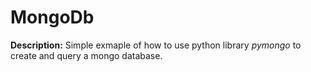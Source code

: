 # MongoDb

**Description:**
Simple exmaple of how to use python library *pymongo* to create and query a mongo database.
